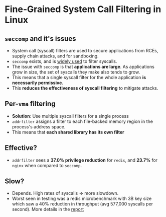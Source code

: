 # Fine-Grained System Call Filtering in Linux

## `seccomp` and it's issues

- System call (syscall) filters are used to secure applications from RCEs,
  supply chain attacks, and for sandboxing.
- `seccomp` exists, and is [widely used](https://en.wikipedia.org/wiki/Seccomp)
  to filter syscalls.
- The issue with `seccomp` is that **applications are large**. As applications
  grow in size, the set of syscalls they make also tends to grow.
- This means that a single syscall filter for the whole application **is
  necessarily permissive**.
- This **reduces the effectiveness of syscall filtering** to mitigate attacks.

## Per-`vma` filtering

- **Solution**: Use multiple syscall filters for a single process
- `addrfilter` assigns a filter to each file-backed memory region in the
  process's address space.
- This means that **each shared library has its own filter**

## Effective?

- `addrfilter` sees a **37.0% privilege reduction** for `redis`, and
  **23.7%** for `nginx` when compared to `seccomp`.

## Slow?

- Depends. High rates of syscalls => more slowdown.
- Worst seen in testing was a redis microbenchmark with 3B key size which saw a
  40% reduction in throughput (avg 577,000 syscalls per second). More details in the
  [report](https://www.github.com/tcassar-diss/report)
